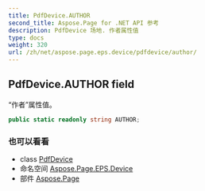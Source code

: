 ```yaml
---
title: PdfDevice.AUTHOR
second_title: Aspose.Page for .NET API 参考
description: PdfDevice 场地. 作者属性值
type: docs
weight: 320
url: /zh/net/aspose.page.eps.device/pdfdevice/author/
---
```

## PdfDevice.AUTHOR field

“作者”属性值。

```csharp
public static readonly string AUTHOR;
```

### 也可以看看

* class [PdfDevice](../)
* 命名空间 [Aspose.Page.EPS.Device](../../pdfdevice/)
* 部件 [Aspose.Page](../../../)


